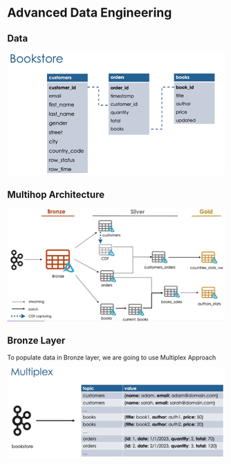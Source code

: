 # Advanced Data Engineering

## Data

![Entity Relation](./images/bookstore_entity.png)

## Multihop Architecture

![Multihop Architecture](./images/book_data_processing.png)

## Bronze Layer
To populate data in Bronze layer, we are going to use Multiplex Approach

![Multiplex Pattern](./images/multiplex_pattern.png)
